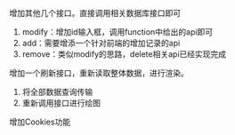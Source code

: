 增加其他几个接口。直接调用相关数据库接口即可
1. modify：增加id输入框，调用function中给出的api即可
2. add：需要增添一个针对前端的增加记录的api
3. remove：类似modify的思路，delete相关api已经实现完成

增加一个刷新接口，重新读取整体数据，进行渲染。
1. 将全部数据查询传输
2. 重新调用接口进行绘图

增加Cookies功能